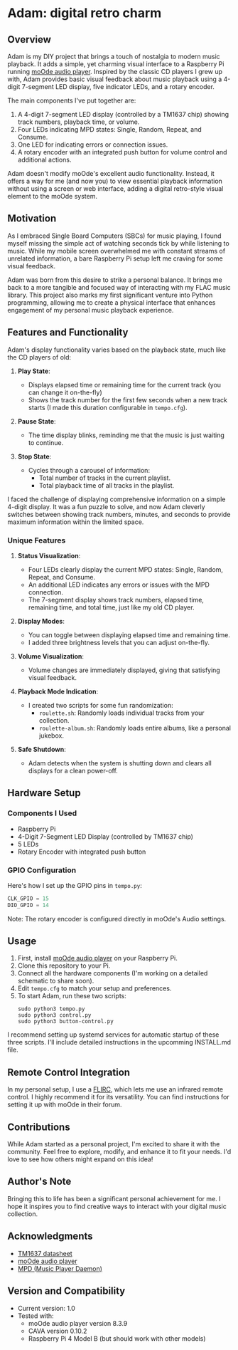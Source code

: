 # Adam: digital retro charm

## Overview

Adam is my DIY project that brings a touch of nostalgia to modern music playback. It adds a simple, yet charming visual interface to a Raspberry Pi running [moOde audio player](https://moodeaudio.org/). Inspired by the classic CD players I grew up with, Adam provides basic visual feedback about music playback using a 4-digit 7-segment LED display, five indicator LEDs, and a rotary encoder.

The main components I've put together are:
1. A 4-digit 7-segment LED display (controlled by a TM1637 chip) showing track numbers, playback time, or volume.
2. Four LEDs indicating MPD states: Single, Random, Repeat, and Consume.
3. One LED for indicating errors or connection issues.
4. A rotary encoder with an integrated push button for volume control and additional actions.

Adam doesn't modify moOde's excellent audio functionality. Instead, it offers a way for me (and now you) to view essential playback information without using a screen or web interface, adding a digital retro-style visual element to the moOde system.

## Motivation

As I embraced Single Board Computers (SBCs) for music playing, I found myself missing the simple act of watching seconds tick by while listening to music. While my mobile screen overwhelmed me with constant streams of unrelated information, a bare Raspberry Pi setup left me craving for some visual feedback. 

Adam was born from this desire to strike a personal balance. It brings me back to a more tangible and focused way of interacting with my FLAC music library. This project also marks my first significant venture into Python programming, allowing me to create a physical interface that enhances engagement of my personal music playback experience.

## Features and Functionality

Adam's display functionality varies based on the playback state, much like the CD players of old:

1. **Play State**: 
   - Displays elapsed time or remaining time for the current track (you can change it on-the-fly)
   - Shows the track number for the first few seconds when a new track starts (I made this duration configurable in `tempo.cfg`).

2. **Pause State**:
   - The time display blinks, reminding me that the music is just waiting to continue.

3. **Stop State**:
   - Cycles through a carousel of information:
     - Total number of tracks in the current playlist.
     - Total playback time of all tracks in the playlist.

I faced the challenge of displaying comprehensive information on a simple 4-digit display. It was a fun puzzle to solve, and now Adam cleverly switches between showing track numbers, minutes, and seconds to provide maximum information within the limited space.

### Unique Features

1. **Status Visualization**:
   - Four LEDs clearly display the current MPD states: Single, Random, Repeat, and Consume.
   - An additional LED indicates any errors or issues with the MPD connection.
   - The 7-segment display shows track numbers, elapsed time, remaining time, and total time, just like my old CD player.

2. **Display Modes**:
   - You can toggle between displaying elapsed time and remaining time.
   - I added three brightness levels that you can adjust on-the-fly.

3. **Volume Visualization**:
   - Volume changes are immediately displayed, giving that satisfying visual feedback.

4. **Playback Mode Indication**:
   - I created two scripts for some fun randomization:
     - `roulette.sh`: Randomly loads individual tracks from your collection.
     - `roulette-album.sh`: Randomly loads entire albums, like a personal jukebox.

5. **Safe Shutdown**:
   - Adam detects when the system is shutting down and clears all displays for a clean power-off.

## Hardware Setup

### Components I Used
- Raspberry Pi
- 4-Digit 7-Segment LED Display (controlled by TM1637 chip)
- 5 LEDs
- Rotary Encoder with integrated push button

### GPIO Configuration
Here's how I set up the GPIO pins in `tempo.py`:
```python
CLK_GPIO = 15
DIO_GPIO = 14
```
Note: The rotary encoder is configured directly in moOde's Audio settings.

## Usage

1. First, install [moOde audio player](https://moodeaudio.org/) on your Raspberry Pi.
2. Clone this repository to your Pi.
3. Connect all the hardware components (I'm working on a detailed schematic to share soon).
4. Edit `tempo.cfg` to match your setup and preferences.
5. To start Adam, run these two scripts:
   ```
   sudo python3 tempo.py
   sudo python3 control.py
   sudo python3 button-control.py
   ```

I recommend setting up systemd services for automatic startup of these three scripts. I'll include detailed instructions in the upcomming INSTALL.md file.

## Remote Control Integration

In my personal setup, I use a [FLIRC](https://flirc.tv/), which lets me use an infrared remote control. I highly recommend it for its versatility. You can find instructions for setting it up with moOde in their forum.

## Contributions

While Adam started as a personal project, I'm excited to share it with the community. Feel free to explore, modify, and enhance it to fit your needs. I'd love to see how others might expand on this idea!

## Author's Note

Bringing this to life has been a significant personal achievement for me. I hope it inspires you to find creative ways to interact with your digital music collection.

## Acknowledgments

- [TM1637 datasheet](https://www.makerguides.com/wp-content/uploads/2019/08/TM1637-Datasheet.pdf)
- [moOde audio player](https://moodeaudio.org/)
- [MPD (Music Player Daemon)](https://www.musicpd.org/)

## Version and Compatibility

- Current version: 1.0
- Tested with:
  - moOde audio player version 8.3.9
  - CAVA version 0.10.2
  - Raspberry Pi 4 Model B (but should work with other models)
